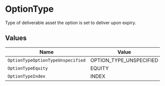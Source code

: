 # OptionType

Type of deliverable asset the option is set to deliver upon expiry.


## Values

| Name                              | Value                             |
| --------------------------------- | --------------------------------- |
| `OptionTypeOptionTypeUnspecified` | OPTION_TYPE_UNSPECIFIED           |
| `OptionTypeEquity`                | EQUITY                            |
| `OptionTypeIndex`                 | INDEX                             |